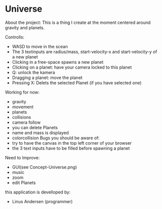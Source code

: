 # Universe
About the project:
This is a thing I create at the moment centered around gravity and planets.

Controlls:
  - WASD to move in the scean
  - The 3 textinputs are radius/mass, start-velocity-x and start-velocity-y of a new planet
  - Clicking in a free-space spawns a new planet
  - Clicking on a planet: have your camera locked to this planet
  - Q: unlock the kamera
  - Dragging a planet: move the planet
  - Pressing X: Delets the selected Planet (if you have selected one)


Working for now:
  - gravity 
  - movement
  - planets
  - collisions
  - camera follow
  - you can delete Planets 
  - name and mass is displayed
  - colorcollision
Bugs you should be aware of:
  - try to have the canvas in the top left corner of your browser
  - the 3 text inputs have to be filled before spawning a planet

Need to Improve:
  - GUI(see Concept-Universe.png)
  - music
  - zoom
  - edit Planets

this application is develloped by: 
  - Linus Andersen (programmer)
  